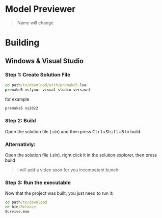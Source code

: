 # **Model Previewer**
> Name will change

# Building
## Windows & Visual Studio


### Step 1: Create Solution File
```cmd
cd path/to/download/with/premake5.lua
premake5 vs(your visual studio version)
```
for example
```cmd
premake5 vs2022
```
### Step 2: Build
Open the solution file (.sln) and then press <kbd>Ctrl</kbd>+<kbd>Shift</kbd>+<kbd>B</kbd> to build.
### Alternativly:
Open the solution file (.sln), right click it in the solution explorer, then press build
> I will add a video soon for you incompetent bunch

### Step 3: Run the executable
Now that the project was built, you just need to run it:
```cmd
cd path/to/download
cd bin/Release
Survive.exe
```
